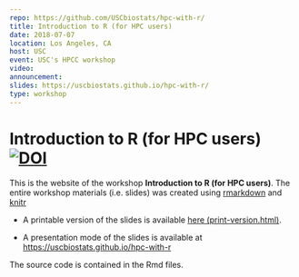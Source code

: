 ```yaml
---
repo: https://github.com/USCbiostats/hpc-with-r/
title: Introduction to R (for HPC users)
date: 2018-07-07
location: Los Angeles, CA
host: USC
event: USC's HPCC workshop
video:
announcement:
slides: https://uscbiostats.github.io/hpc-with-r/
type: workshop
---
```


# Introduction to R (for HPC users) [![DOI](https://zenodo.org/badge/142945922.svg)](https://zenodo.org/badge/latestdoi/142945922)

This is the website of the workshop **Introduction to R (for HPC users)**. The
entire workshop materials (i.e. slides) was created using
[rmarkdown](https://cran.r-project.org/package=rmarkdown) and 
[knitr](https://cran.r-project.org/package=knitr)

*   A printable version of the slides is available [here (print-version.html)](https://cdn.rawgit.com/USCbiostats/hpc-with-r/326cc5dc/print-version.html).

*   A presentation mode of the slides is available at https://uscbiostats.github.io/hpc-with-r

The source code is contained in the Rmd files.
